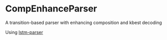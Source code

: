 # CompEnhanceParser
A transition-based parser with enhancing composition and kbest decoding

Using [lstm-parser](https://github.com/clab/lstm-parser)
